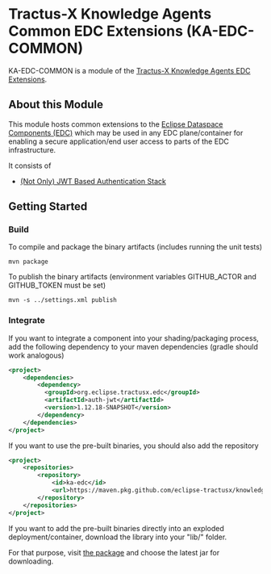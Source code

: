<!--
 * Copyright (c) 2022,2024 Contributors to the Eclipse Foundation
 *
 * See the NOTICE file(s) distributed with this work for additional
 * information regarding copyright ownership.
 *
 * This program and the accompanying materials are made available under the
 * terms of the Apache License, Version 2.0 which is available at
 * https://www.apache.org/licenses/LICENSE-2.0.
 *
 * Unless required by applicable law or agreed to in writing, software
 * distributed under the License is distributed on an "AS IS" BASIS, WITHOUT
 * WARRANTIES OR CONDITIONS OF ANY KIND, either express or implied. See the
 * License for the specific language governing permissions and limitations
 * under the License.
 *
 * SPDX-License-Identifier: Apache-2.0
-->

# Tractus-X Knowledge Agents Common EDC Extensions (KA-EDC-COMMON)

KA-EDC-COMMON is a module of the [Tractus-X Knowledge Agents EDC Extensions](../README.md).

## About this Module

This module hosts common extensions to the [Eclipse Dataspace Components (EDC)](https://github.com/eclipse-edc/Connector) which
may be used in any EDC plane/container for enabling a secure application/end user access to parts of the EDC infrastructure.

It consists of

- [(Not Only) JWT Based Authentication Stack](auth-jwt)

## Getting Started

### Build

To compile and package the binary artifacts (includes running the unit tests)

```shell
mvn package 
```

To publish the binary artifacts (environment variables GITHUB_ACTOR and GITHUB_TOKEN must be set)

```shell
mvn -s ../settings.xml publish
```

### Integrate

If you want to integrate a component into your shading/packaging process, 
add the following dependency to your maven dependencies (gradle should work analogous)

```xml
<project>
    <dependencies>
        <dependency>
          <groupId>org.eclipse.tractusx.edc</groupId>
          <artifactId>auth-jwt</artifactId>
          <version>1.12.18-SNAPSHOT</version>
        </dependency>
    </dependencies>
</project>
```

If you want to use the pre-built binaries, you should also add the repository

```xml
<project>
    <repositories>
        <repository> 
            <id>ka-edc</id>
            <url>https://maven.pkg.github.com/eclipse-tractusx/knowledge-agents-edc</url>
        </repository>
    </repositories>
</project>
```

If you want to add the pre-built binaries directly into an exploded deployment/container, download
the library into your "lib/" folder.

For that purpose, visit [the package](https://github.com/eclipse-tractusx/knowledge-agents-edc/packages/1868799) and choose
the latest jar for downloading.
